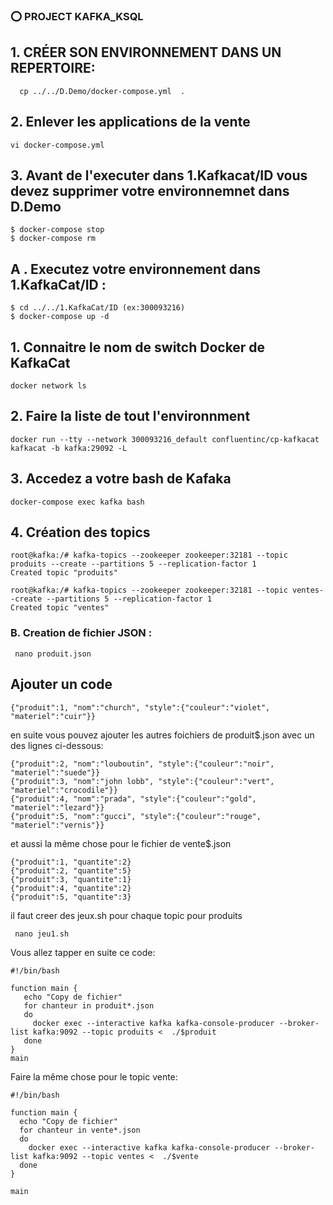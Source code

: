 

### ⭕️ PROJECT KAFKA_KSQL

## 1. CRÉER SON ENVIRONNEMENT DANS UN REPERTOIRE:
  ```  cp ../../D.Demo/docker-compose.yml  .```
 
 ##  2. Enlever les applications de la vente
  
  ```vi docker-compose.yml```
  
## 3. Avant de l'executer dans 1.Kafkacat/ID vous devez supprimer votre environnemnet dans D.Demo

 ```$ cd ../../D.Demo
$ docker-compose stop 
$ docker-compose rm 
```
## A . Executez votre environnement dans 1.KafkaCat/ID :

```
$ cd ../../1.KafkaCat/ID (ex:300093216) 
$ docker-compose up -d 
```
## 1. Connaitre le nom de switch Docker de KafkaCat
```
docker network ls
```
## 2. Faire la liste de tout l'environnment
```
docker run --tty --network 300093216_default confluentinc/cp-kafkacat kafkacat -b kafka:29092 -L
```
## 3. Accedez a votre bash de Kafaka
```
docker-compose exec kafka bash 
```

## 4. Création des topics
```
root@kafka:/# kafka-topics --zookeeper zookeeper:32181 --topic produits --create --partitions 5 --replication-factor 1
Created topic "produits"
```

```
root@kafka:/# kafka-topics --zookeeper zookeeper:32181 --topic ventes--create --partitions 5 --replication-factor 1
Created topic "ventes"
```

### B. Creation de fichier JSON :

```  
 nano produit.json 
```
## Ajouter un code 
```
{"produit":1, "nom":"church", "style":{"couleur":"violet", "materiel":"cuir"}}

```
en suite vous pouvez ajouter les autres foichiers de produit$.json avec un des lignes ci-dessous:

```
{"produit":2, "nom":"louboutin", "style":{"couleur":"noir", "materiel":"suede"}}
{"produit":3, "nom":"john lobb", "style":{"couleur":"vert", "materiel":"crocodile"}}
{"produit":4, "nom":"prada", "style":{"couleur":"gold", "materiel":"lezard"}}
{"produit":5, "nom":"gucci", "style":{"couleur":"rouge", "materiel":"vernis"}}
```
et aussi la même chose pour le fichier de vente$.json

```
{"produit":1, "quantite":2}
{"produit":2, "quantite":5}
{"produit":3, "quantite":1}
{"produit":4, "quantite":2}
{"produit":5, "quantite":3}

```

il faut creer des jeux.sh pour chaque topic pour produits

```
 nano jeu1.sh
```
Vous allez tapper en suite ce code:

```
#!/bin/bash

function main {
   echo "Copy de fichier"
   for chanteur in produit*.json
   do
     docker exec --interactive kafka kafka-console-producer --broker-list kafka:9092 --topic produits <  ./$produit
   done
}
main
```

 Faire la même chose pour le topic vente:
 
 ```
#!/bin/bash

function main {
   echo "Copy de fichier"
   for chanteur in vente*.json
   do
     docker exec --interactive kafka kafka-console-producer --broker-list kafka:9092 --topic ventes <  ./$vente
   done
}

main
```
 
 
